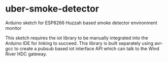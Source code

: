 # uber-smoke-detector
Arduino sketch for ESP8266 Huzzah based smoke detector environment monitor

This sketch requires the iot library to be manually integrated into the
Arduino IDE for linking to succeed. This library is built separately
using avr-gcc to create a pubsub based iot interface API which can talk
to the Wind River HDC gateway.


